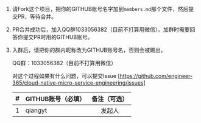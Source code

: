 
1. 请Fork这个项目，把你的GITHUB账号名字加到`members.md`那个文件，然后提交PR，等待合并。

2. PR合并成功后，加入QQ群1033056382（目前不打算用微信）。加群时需要回答你提交PR时用的GITHUB账号。

3. 入群后，请把你的群内昵称改为GITHUB账号名，否则会被踢出。

   QQ群：1033056382（目前不打算用微信）

   对这个过程如果有什么问题，可以提交Issue [https://github.com/engineer-365/cloud-native-micro-service-engineering/issues]

    | #     | GITHUB账号（必填）                     | 备注（可选）                    |
    | :---: | :----------------------------------- | :---------------------------: |
    |  1    | qiangyt                              | 发起人                         |
